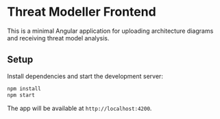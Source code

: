 # Threat Modeller Frontend

This is a minimal Angular application for uploading architecture diagrams and receiving threat model analysis.

## Setup

Install dependencies and start the development server:

```bash
npm install
npm start
```

The app will be available at `http://localhost:4200`.

